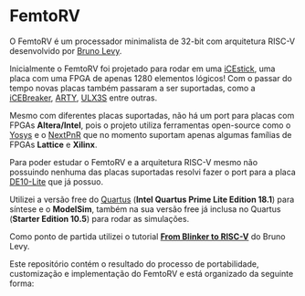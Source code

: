 # FemtoRV

O FemtoRV é um processador minimalista de 32-bit com arquitetura RISC-V desenvolvido por [Bruno Levy](https://github.com/BrunoLevy).

Inicialmente o FemtoRV foi projetado para rodar em uma [iCEstick](https://www.latticesemi.com/icestick), uma placa com uma FPGA de apenas 1280 elementos lógicos! Com o passar do tempo novas placas também passaram a ser suportadas, como a [iCEBreaker](https://docs.icebreaker-fpga.org/hardware/icebreaker/), [ARTY](https://digilent.com/shop/arty-a7-artix-7-fpga-development-board/), [ULX3S](https://radiona.org/ulx3s/) entre outras.

Mesmo com diferentes placas suportadas, não há um port para placas com FPGAs **Altera/Intel**, pois o projeto utiliza ferramentas open-source como o [Yosys](https://github.com/YosysHQ/yosys) e o [NextPnR](https://github.com/YosysHQ/nextpnr) que no momento suportam apenas algumas famílias de FPGAs **Lattice** e **Xilinx**.
 
 Para poder estudar o FemtoRV e a arquitetura RISC-V mesmo não possuindo nenhuma das placas suportadas resolvi fazer o port para a placa [DE10-Lite](https://www.terasic.com.tw/cgi-bin/page/archive.pl?Language=English&No=1021#:~:text=Terasic%20DE10-Lite%20is%20a%20cost-effective%20Altera%20MAX%2010,logic%20elements%20%28LEs%29%20and%20on-die%20analog-to-digital%20converter%20%28ADC%29.) que já possuo.
 
 Utilizei a versão free do [Quartus](https://www.intel.com/content/www/us/en/software-kit/665990/intel-quartus-prime-lite-edition-design-software-version-18-1-for-windows.html) (**Intel Quartus Prime Lite Edition 18.1**) para síntese e o **ModelSim**, também na sua versão free já inclusa no Quartus (**Starter Edition 10.5**) para rodar as simulações.
 
 Como ponto de partida utilizei o tutorial [**From Blinker to RISC-V**](https://github.com/BrunoLevy/learn-fpga/tree/master/FemtoRV/TUTORIALS/FROM_BLINKER_TO_RISCV) do Bruno Levy.
 
 Este repositório contém o resultado do processo de portabilidade, customização e implementação do FemtoRV e está organizado da seguinte forma:
